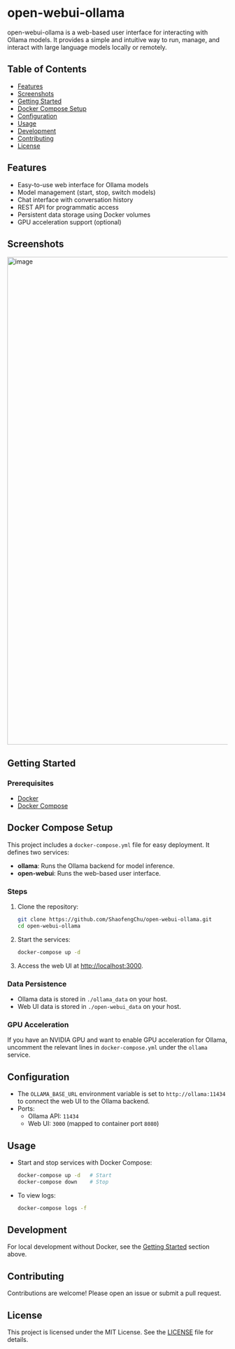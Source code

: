# open-webui-ollama

open-webui-ollama is a web-based user interface for interacting with Ollama models. It provides a simple and intuitive way to run, manage, and interact with large language models locally or remotely.

## Table of Contents

- [Features](#features)
- [Screenshots](#screenshots)
- [Getting Started](#getting-started)
- [Docker Compose Setup](#docker-compose-setup)
- [Configuration](#configuration)
- [Usage](#usage)
- [Development](#development)
- [Contributing](#contributing)
- [License](#license)

## Features

- Easy-to-use web interface for Ollama models
- Model management (start, stop, switch models)
- Chat interface with conversation history
- REST API for programmatic access
- Persistent data storage using Docker volumes
- GPU acceleration support (optional)

## Screenshots

<!-- Add screenshots of your UI here -->
<img width="1910" height="1113" alt="image" src="https://github.com/user-attachments/assets/3dba2cd3-689b-419e-90c8-7d9eb8111efb" />


## Getting Started

### Prerequisites

- [Docker](https://www.docker.com/)
- [Docker Compose](https://docs.docker.com/compose/)

## Docker Compose Setup

This project includes a `docker-compose.yml` file for easy deployment. It defines two services:

- **ollama**: Runs the Ollama backend for model inference.
- **open-webui**: Runs the web-based user interface.

### Steps

1. Clone the repository:

    ```bash
    git clone https://github.com/ShaofengChu/open-webui-ollama.git
    cd open-webui-ollama
    ```

2. Start the services:

    ```bash
    docker-compose up -d
    ```

3. Access the web UI at [http://localhost:3000](http://localhost:3000).

### Data Persistence

- Ollama data is stored in `./ollama_data` on your host.
- Web UI data is stored in `./open-webui_data` on your host.

### GPU Acceleration

If you have an NVIDIA GPU and want to enable GPU acceleration for Ollama, uncomment the relevant lines in `docker-compose.yml` under the `ollama` service.

## Configuration

- The `OLLAMA_BASE_URL` environment variable is set to `http://ollama:11434` to connect the web UI to the Ollama backend.
- Ports:
  - Ollama API: `11434`
  - Web UI: `3000` (mapped to container port `8080`)

## Usage

- Start and stop services with Docker Compose:

    ```bash
    docker-compose up -d   # Start
    docker-compose down    # Stop
    ```

- To view logs:

    ```bash
    docker-compose logs -f
    ```

## Development

For local development without Docker, see the [Getting Started](#getting-started) section above.

## Contributing

Contributions are welcome! Please open an issue or submit a pull request.

## License

This project is licensed under the MIT License. See the [LICENSE](LICENSE) file for details.
